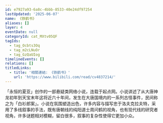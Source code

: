 ```yaml
---
id: e7927a93-6a8c-4bbb-8533-40e24df97254
lastUpdated: '2025-06-07'
name: 《铁鹤书》
aliases: []
layer: 4
eventDate: null
categoryId: cat_MXtv05QF
tagIds:
  - tag_Ocbts3Oq
  - tag_m2cLNuOr
  - tag_GzQaUIog
timelineEvents: []
relations: []
titledLinks:
  - title: '相關連結: 《铁鹤书》'
    url: 'https://www.bilibili.com/read/cv4837214/'
---
```

「永恒的夏亚」创作的一部悬疑类网络小说，连载于起点网。小说讲述了从大唐神龙初年到天宝末年这将近六十年间，发生在大唐国境内的一系列古怪事件，民间称之为「白衫郎案」。小说在氛围塑造出色，许多内容与描写忠于洛夫克拉夫特，采用了多线叙事的手法，既有唐朝线的纯阳道士周问鹤的视角，也有现代线的研究者视角，许多谜题相对模糊，留白很多，叙事的复杂性使得它更加小众。
